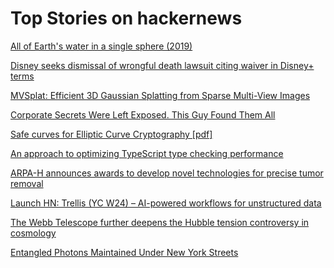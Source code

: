 # Top Stories on hackernews <br />
[All of Earth's water in a single sphere (2019)](https://www.usgs.gov/media/images/all-earths-water-a-single-sphere)

[Disney seeks dismissal of wrongful death lawsuit citing waiver in Disney+ terms](https://wdwnt.com/2024/08/disney-dismissal-wrongful-death-lawsuit/)

[MVSplat: Efficient 3D Gaussian Splatting from Sparse Multi-View Images](https://donydchen.github.io/mvsplat/)

[Corporate Secrets Were Left Exposed. This Guy Found Them All](https://www.wired.com/story/secret-hunting-bill-demirkapi/)

[Safe curves for Elliptic Curve Cryptography [pdf]](https://eprint.iacr.org/2024/1265.pdf)

[An approach to optimizing TypeScript type checking performance](https://www.edgedb.com/blog/an-approach-to-optimizing-typescript-type-checking-performance#how-do-we-quantify-the-type-checker-s-workload)

[ARPA-H announces awards to develop novel technologies for precise tumor removal](https://arpa-h.gov/news-and-events/arpa-h-announces-awards-develop-novel-technologies-precise-tumor-removal)

[Launch HN: Trellis (YC W24) – AI-powered workflows for unstructured data]()

[The Webb Telescope further deepens the Hubble tension controversy in cosmology](https://www.quantamagazine.org/the-webb-telescope-further-deepens-the-biggest-controversy-in-cosmology-20240813/)

[Entangled Photons Maintained Under New York Streets](https://physics.aps.org/articles/v17/125)
